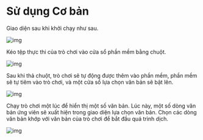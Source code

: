 # Sử dụng Cơ bản

Giao diện sau khi khởi chạy như sau.

![img](https://image.lunatranslator.org/zh/basicuse/startup2.png)

Kéo tệp thực thi của trò chơi vào cửa sổ phần mềm bằng chuột.

![img](https://image.lunatranslator.org/zh/basicuse/load.png)

Sau khi thả chuột, trò chơi sẽ tự động được thêm vào phần mềm, phần mềm sẽ tự tiêm vào trò chơi, và một cửa sổ lựa chọn văn bản sẽ bật lên.

![img](https://image.lunatranslator.org/zh/basicuse/loaded.png)

Chạy trò chơi một lúc để hiển thị một số văn bản. Lúc này, một số dòng văn bản ứng viên sẽ xuất hiện trong giao diện lựa chọn văn bản. Chọn các dòng văn bản khớp với văn bản của trò chơi để bắt đầu quá trình dịch.

![img](https://image.lunatranslator.org/zh/basicuse/trans.png)